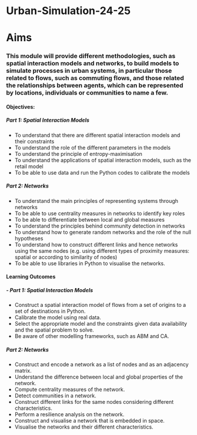 # Urban-Simulation-24-25

# Aims  
### This module will provide different methodologies, such as spatial interaction models and networks, to build models to simulate processes in urban systems, in particular those related to flows, such as commuting flows, and those related the relationships between agents, which can be represented by locations, individuals or communities to name a few. 

#### Objectives:
##### Part 1: Spatial Interaction Models
- To understand that there are different spatial interaction models and their constraints
- To understand the role of the different parameters in the models
- To understand the principle of entropy-maximisation 
- To understand the applications of spatial interaction models, such as the retail model
- To be able to use data and run the Python codes to calibrate the models
  

##### Part 2: Networks
- To understand the main principles of representing systems through networks 
- To be able to use centrality measures in networks to identify key roles
- To be able to differentiate between local and global measures
- To understand the principles behind community detection in networks
- To understand how to generate random networks and the role of the null hypotheses
- To understand how to construct different links and hence networks using the same nodes (e.g. using different types of proximity measures: spatial or according to similarity of nodes)
- To be able to use libraries in Python to visualise the networks.

#### Learning Outcomes
##### - Part 1: Spatial Interaction Models
- Construct a spatial interaction model of flows from a set of origins to a set of destinations in Python.
- Calibrate the model using real data.
- Select the appropriate model and the constraints given data availability and the spatial problem to solve.
- Be aware of other modelling frameworks, such as ABM and CA.

##### Part 2: Networks
- Construct and encode a network as a list of nodes and as an adjacency matrix.
- Understand the difference between local and global properties of the network.
- Compute centrality measures of the network.
- Detect communities in a network.
- Construct different links for the same nodes considering different characteristics.
- Perform a resilience analysis on the network.
- Construct and visualise a network that is embedded in space.
- Visualise the networks and their different characteristics.


